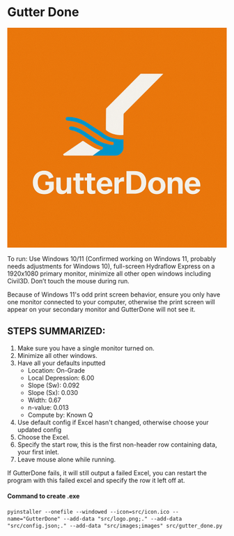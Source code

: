 # Gutter Done
![image](src/logo.png)

To run: Use Windows 10/11 (Confirmed working on Windows 11, probably needs adjustments for Windows 10), full-screen Hydraflow Express on a 1920x1080 primary monitor, minimize all other open windows including Civil3D. Don’t touch the mouse during run.  

Because of Windows 11's odd print screen behavior, ensure you only have one monitor connected to your computer, otherwise the print screen will appear on your secondary monitor and GutterDone will not see it.

## STEPS SUMMARIZED:
1. Make sure you have a single monitor turned on.
2. Minimize all other windows.
3. Have all your defaults inputted
    - Location: On-Grade
    - Local Depression: 6.00
    - Slope (Sw): 0.092
    - Slope (Sx): 0.030
    - Width: 0.67
    - n-value: 0.013
    - Compute by: Known Q
4. Use default config if Excel hasn't changed, otherwise choose your updated config
5. Choose the Excel.
6. Specify the start row, this is the first non-header row containing data, your first inlet.
7. Leave mouse alone while running.

If GutterDone fails, it will still output a failed Excel, you can restart the program with this failed excel and specify the row it left off at.

#### Command to create .exe
```
pyinstaller --onefile --windowed --icon=src/icon.ico --name="GutterDone" --add-data "src/logo.png;." --add-data "src/config.json;." --add-data "src/images;images" src/gutter_done.py
```